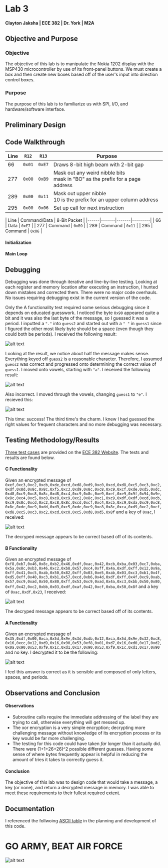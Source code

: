 Lab 3
====
#### Clayton Jaksha | ECE 382 | Dr. York | M2A

## Objective and Purpose
### Objective

The objective of this lab is to manipulate the Nokia 1202 display with the MSP430 microcontroller by use of its front-panel buttons. We must create a box and then create new boxes based off of the user's input into direction control boxes.

### Purpose

The purpose of this lab is to familiarize us with SPI, I/O, and hardware/software interface.

## Preliminary Design



## Code Walkthrough

| Line | `R12` | `R13` | Purpose |
|------|-------|-------|---------|
| 66 | `0x01` | `0xE7` | Draws 8-bit high beam with 2-bit gap |
| 277 | `0x00` | `0xB9` | Mask out any weird nibble bits <br> mask in "BO" as the prefix for a page address |
| 289 | `0x00` | `0x11` | Mask out upper nibble <br> 10 is the prefix for an upper column address |
| 295 | `0x00` | `0x06` | Set up call for next instruction |

| Line | Command/Data | 8-Bit Packet |
|------|-------|-------|---------|
| 66 | Data | `0xE7` |
| 277 | Command | `0xB9` |
| 289 | Command | `0x11` |
| 295 | Command | `0x06` |

#### Initialization



#### Main Loop



## Debugging

Debugging was done through iterative and line-by-line testing. Looking at each register and memory location after executing an instruction, I hunted down mistakes and corrected them. There were no major code overhauls. No issues requiring debugging exist in the current version of the code.

Only the A functionality test required some serious debugging since it depends on educated guesswork. I noticed the byte `0x90` appeared quite a bit and it was also the last byte of the message, so I guessed it was a period. I inputted a `"."` into `guess2` and started out with a `" "` in `guess1` since I figured the other most likely byte should be a space (even though they could both be periods). I received the following result:

![alt text](http://i.imgur.com/JnVPzRh.png "Guess 1")

Looking at the result, we notice about half the message makes sense. Everything keyed off `guess2` is a reasonable character. Therefore, I assumed `guess2` was correct and progressed onto determining the correct value of `guess1`. I moved onto vowels, starting with `"a"`. I received the following result:

![alt text](http://i.imgur.com/lxELMPH.png "Guess 2")

Also incorrect. I moved through the vowels, changing `guess1` to `"e"`. I recieved this:

![alt text](http://i.imgur.com/KsmQd8K.png "Guess 3")

This time: success! The third time's the charm. I knew I had guessed the right values for frequent characters and no more debugging was necessary.

## Testing Methodology/Results

[Three test cases](http://ece382.com/labs/lab2/index.html) are provided on the [ECE 382 Website](http://ece382.com). The tests and results are found below.

#### C Functionality

Given an encrypted message of `0xef,0xc3,0xc2,0xcb,0xde,0xcd,0xd8,0xd9,0xc0,0xcd,0xd8,0xc5,0xc3,0xc2,0xdf,0x8d,0x8c,0x8c,0xf5,0xc3,0xd9,0x8c,0xc8,0xc9,0xcf,0xde,0xd5,0xdc,0xd8,0xc9,0xc8,0x8c,0xd8,0xc4,0xc9,0x8c,0xe9,0xef,0xe9,0x9f,0x94,0x9e,0x8c,0xc4,0xc5,0xc8,0xc8,0xc9,0xc2,0x8c,0xc1,0xc9,0xdf,0xdf,0xcd,0xcb,0xc9,0x8c,0xcd,0xc2,0xc8,0x8c,0xcd,0xcf,0xc4,0xc5,0xc9,0xda,0xc9,0xc8,0x8c,0xde,0xc9,0xdd,0xd9,0xc5,0xde,0xc9,0xc8,0x8c,0xca,0xd9,0xc2,0xcf,0xd8,0xc5,0xc3,0xc2,0xcd,0xc0,0xc5,0xd8,0xd5,0x8f` and a key of `0xac`, I received:

![alt text](http://i.imgur.com/yKEjyJe.png "C Functionality")

The decryped message appears to be correct based off of its contents.

#### B Functionality

Given an encrypted message of `0xf8,0xb7,0x46,0x8c,0xb2,0x46,0xdf,0xac,0x42,0xcb,0xba,0x03,0xc7,0xba,0x5a,0x8c,0xb3,0x46,0xc2,0xb8,0x57,0xc4,0xff,0x4a,0xdf,0xff,0x12,0x9a,0xff,0x41,0xc5,0xab,0x50,0x82,0xff,0x03,0xe5,0xab,0x03,0xc3,0xb1,0x4f,0xd5,0xff,0x40,0xc3,0xb1,0x57,0xcd,0xb6,0x4d,0xdf,0xff,0x4f,0xc9,0xab,0x57,0xc9,0xad,0x50,0x80,0xff,0x53,0xc9,0xad,0x4a,0xc3,0xbb,0x50,0x80,0xff,0x42,0xc2,0xbb,0x03,0xdf,0xaf,0x42,0xcf,0xba,0x50,0x8f` and a key of `0xac,0xdf,0x23`, I received:

![alt text](http://i.imgur.com/guQh3yV.png "B Functionality")

The decryped message appears to be correct based off of its contents.

#### A Functionality

Given an encrypted message of `0x35,0xdf,0x00,0xca,0x5d,0x9e,0x3d,0xdb,0x12,0xca,0x5d,0x9e,0x32,0xc8,0x16,0xcc,0x12,0xd9,0x16,0x90,0x53,0xf8,0x01,0xd7,0x16,0xd0,0x17,0xd2,0x0a,0x90,0x53,0xf9,0x1c,0xd1,0x17,0x90,0x53,0xf9,0x1c,0xd1,0x17,0x90` and no key. I decrypted it to be the following:

![alt text](http://i.imgur.com/KsmQd8K.png "A Functionality")

I feel this answer is correct as it is sensible and composed of only letters, spaces, and periods.

## Observations and Conclusion
#### Observations

* Subroutine calls require the immediate addressing of the label they are trying to call, otherwise everything will get messed up.
* The xor encryption is a very simple encryption; decrypting more challenging message without knowledge of its encryption process or its key would be far more challenging.
* The testing for this code could have taken <i>far</i> longer than it actually did. There were (1+1+26+26)^2 possible different guesses. Having some sense of where bytes frequently appear is helpful in reducing the amount of tries it takes to correctly guess it.

#### Conclusion

The objective of this lab was to design code that would take a message, a key (or none), and return a decrypted message in memory. I was able to meet these requirements to their fullest required extent.

## Documentation

I referenced the follwoing [ASCII table](http://benborowiec.com/wp-content/uploads/2011/07/better_ascii_table.jpg) in the planning and development of this code.


# GO ARMY, BEAT AIR FORCE
![alt text](http://i.imgur.com/hxyaK0K.jpg "GO ARMY, BEAT AIR FORCE")
